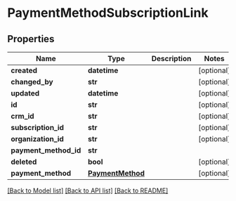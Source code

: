 # PaymentMethodSubscriptionLink

## Properties
Name | Type | Description | Notes
------------ | ------------- | ------------- | -------------
**created** | **datetime** |  | [optional] 
**changed_by** | **str** |  | [optional] 
**updated** | **datetime** |  | [optional] 
**id** | **str** |  | [optional] 
**crm_id** | **str** |  | [optional] 
**subscription_id** | **str** |  | [optional] 
**organization_id** | **str** |  | [optional] 
**payment_method_id** | **str** |  | 
**deleted** | **bool** |  | [optional] 
**payment_method** | [**PaymentMethod**](PaymentMethod.md) |  | [optional] 

[[Back to Model list]](../README.md#documentation-for-models) [[Back to API list]](../README.md#documentation-for-api-endpoints) [[Back to README]](../README.md)

